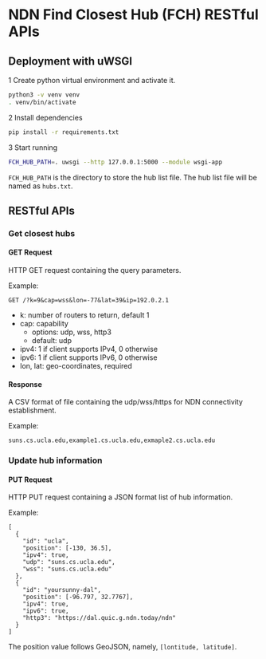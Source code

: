 # NDN Find Closest Hub (FCH) RESTful APIs

## Deployment with uWSGI

1 Create python virtual environment and activate it.
 
```bash
python3 -v venv venv
. venv/bin/activate
```

2 Install dependencies

```bash
pip install -r requirements.txt
```

3 Start running

```bash
FCH_HUB_PATH=. uwsgi --http 127.0.0.1:5000 --module wsgi-app
```

`FCH_HUB_PATH` is the directory to store the hub list file. The hub list file will be named as `hubs.txt`.

## RESTful APIs

### Get closest hubs

#### GET Request

HTTP GET request containing the query parameters.

Example:
```ascii
GET /?k=9&cap=wss&lon=-77&lat=39&ip=192.0.2.1
```

* k: number of routers to return, default 1
* cap: capability
    * options: udp, wss, http3
    * default: udp
* ipv4: 1 if client supports IPv4, 0 otherwise
* ipv6: 1 if client supports IPv6, 0 otherwise
* lon, lat: geo-coordinates, required

#### Response

A CSV format of file containing the udp/wss/https for NDN connectivity establishment.

Example:
```ascii
suns.cs.ucla.edu,example1.cs.ucla.edu,exmaple2.cs.ucla.edu
```

### Update hub information

#### PUT Request

HTTP PUT request containing a JSON format list of hub information.

Example:
```ascii
[
  {
    "id": "ucla",
    "position": [-130, 36.5],
    "ipv4": true,
    "udp": "suns.cs.ucla.edu",
    "wss": "suns.cs.ucla.edu"
  },
  {
    "id": "yoursunny-dal",
    "position": [-96.797, 32.7767],
    "ipv4": true,
    "ipv6": true,
    "http3": "https://dal.quic.g.ndn.today/ndn"
  }
]
```
The position value follows GeoJSON, namely, `[lontitude, latitude]`.
